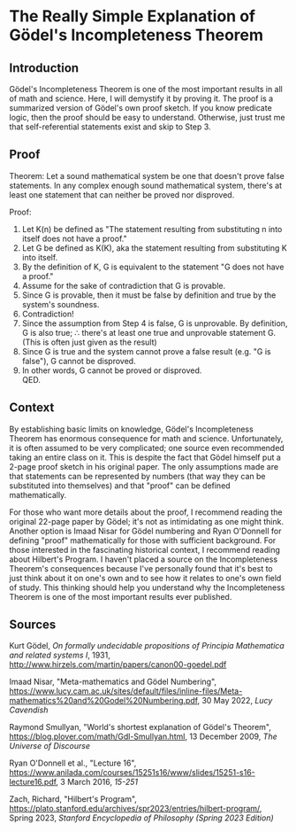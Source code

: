 # The Really Simple Explanation of G&#xf6;del's Incompleteness Theorem

## Introduction

G&#xf6;del's Incompleteness Theorem is one of the most important results in all of math and science. Here, I will demystify it by proving it. The proof is a summarized version of G&#xf6;del's own proof sketch. If you know predicate logic, then the proof should be easy to understand. Otherwise, just trust me that self-referential statements exist and skip to Step 3.

## Proof

Theorem: Let a sound mathematical system be one that doesn't prove false statements. In any complex enough sound mathematical system, there's at least one statement that can neither be proved nor disproved.  

Proof:  
1. Let K(n) be defined as "The statement resulting from substituting n into itself does not have a proof."
2. Let G be defined as K(K), aka the statement resulting from substituting K into itself.
3. By the definition of K, G is equivalent to the statement "G does not have a proof."
4. Assume for the sake of contradiction that G is provable.
5. Since G is provable, then it must be false by definition and true by the system's soundness.
6. Contradiction!
7. Since the assumption from Step 4 is false, G is unprovable. By definition, G is also true; &there4; there's at least one true and unprovable statement G. (This is often just given as the result)
8. Since G is true and the system cannot prove a false result (e.g. "G is false"), G cannot be disproved.
9. In other words, G cannot be proved or disproved.  
QED.

## Context

By establishing basic limits on knowledge, G&#xf6;del's Incompleteness Theorem has enormous consequence for math and science. Unfortunately, it is often assumed to be very complicated; one source even recommended taking an entire class on it. This is despite the fact that G&#xf6;del himself put a 2-page proof sketch in his original paper. The only assumptions made are that statements can be represented by numbers (that way they can be substituted into themselves) and that "proof" can be defined mathematically.

For those who want more details about the proof, I recommend reading the original 22-page paper by G&#xf6;del; it's not as intimidating as one might think. Another option is Imaad Nisar for G&#xf6;del numbering and Ryan O'Donnell for defining "proof" mathematically for those with sufficient background. For those interested in the fascinating historical context, I recommend reading about Hilbert's Program. I haven't placed a source on the Incompleteness Theorem's consequences because I've personally found that it's best to just think about it on one's own and to see how it relates to one's own field of study. This thinking should help you understand why the Incompleteness Theorem is one of the most important results ever published.

## Sources

Kurt G&#xf6;del, *On formally undecidable propositions of Principia
Mathematica and related systems I*, 1931, <http://www.hirzels.com/martin/papers/canon00-goedel.pdf>

Imaad Nisar, "Meta-mathematics and G&#xf6;del Numbering", <https://www.lucy.cam.ac.uk/sites/default/files/inline-files/Meta-mathematics%20and%20Godel%20Numbering.pdf>, 30 May 2022, *Lucy Cavendish*

Raymond Smullyan, "World's shortest explanation of G&#xf6;del's Theorem", <https://blog.plover.com/math/Gdl-Smullyan.html>, 13 December 2009, *The Universe of Discourse*

Ryan O'Donnell et al., "Lecture 16", <https://www.anilada.com/courses/15251s16/www/slides/15251-s16-lecture16.pdf>, 3 March 2016, *15-251*

Zach, Richard, "Hilbert's Program", <https://plato.stanford.edu/archives/spr2023/entries/hilbert-program/>, Spring 2023, *Stanford Encyclopedia of Philosophy (Spring 2023 Edition)*
